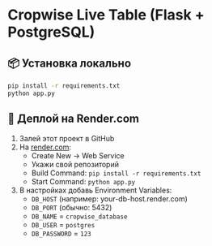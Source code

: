 # Cropwise Live Table (Flask + PostgreSQL)

## 📦 Установка локально
```bash
pip install -r requirements.txt
python app.py
```

## 🚀 Деплой на Render.com
1. Залей этот проект в GitHub
2. На [render.com](https://render.com):
   - Create New → Web Service
   - Укажи свой репозиторий
   - Build Command: `pip install -r requirements.txt`
   - Start Command: `python app.py`
3. В настройках добавь Environment Variables:
   - `DB_HOST` (например: your-db-host.render.com)
   - `DB_PORT` (обычно: 5432)
   - `DB_NAME` = `cropwise_database`
   - `DB_USER` = `postgres`
   - `DB_PASSWORD` = `123`